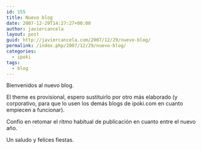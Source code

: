 ```yaml
---
id: 155
title: Nuevo blog
date: 2007-12-29T14:27:27+00:00
author: javiercancela
layout: post
guid: http://javiercancela.com/2007/12/29/nuevo-blog/
permalink: /index.php/2007/12/29/nuevo-blog/
categories:
  - ipoki
tags:
  - blog
---
```

Bienvenidos al nuevo blog.

El theme es provisional, espero sustituirlo por otro más elaborado (y corporativo, para que lo usen los demás blogs de ipoki.com en cuanto empiecen a funcionar).

Confío en retomar el ritmo habitual de publicación en cuanto entre el nuevo año.

Un saludo y felices fiestas.